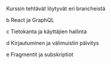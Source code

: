 Kurssin tehtävät löytyvät eri brancheistä

b React ja GraphQL      

c Tietokanta ja käyttäjien hallinta

d Kirjautuminen ja välimuistin päivitys

e Fragmentit ja subskriptiot

